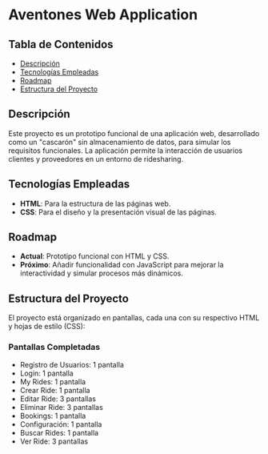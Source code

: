 <h1>Aventones Web Application</h1>

<h2>Tabla de Contenidos</h2>
<ul>
  <li><a href="#descripcion">Descripción</a></li>
  <li><a href="#tecnologias-empleadas">Tecnologías Empleadas</a></li>
  <li><a href="#roadmap">Roadmap</a></li>
  <li><a href="#estructura-del-proyecto">Estructura del Proyecto</a></li>
</ul>

<h2 id="descripcion">Descripción</h2>
<p>Este proyecto es un prototipo funcional de una aplicación web, desarrollado como un "cascarón" sin almacenamiento de datos, para simular los requisitos funcionales. La aplicación permite la interacción de usuarios clientes y proveedores en un entorno de ridesharing.</p>


<h2 id="tecnologias-empleadas">Tecnologías Empleadas</h2>
<ul>
  <li><strong>HTML</strong>: Para la estructura de las páginas web.</li>
  <li><strong>CSS</strong>: Para el diseño y la presentación visual de las páginas.</li>
</ul>

<h2 id="roadmap">Roadmap</h2>
<ul>
  <li><strong>Actual</strong>: Prototipo funcional con HTML y CSS.</li>
  <li><strong>Próximo</strong>: Añadir funcionalidad con JavaScript para mejorar la interactividad y simular procesos más dinámicos.</li>
</ul>

<h2 id="estructura-del-proyecto">Estructura del Proyecto</h2>
<p>El proyecto está organizado en pantallas, cada una con su respectivo HTML y hojas de estilo (CSS):</p>

<h3>Pantallas Completadas</h3>
<ul>
  <li>Registro de Usuarios: 1 pantalla</li>
  <li>Login: 1 pantalla</li>
  <li>My Rides: 1 pantalla</li>
  <li>Crear Ride: 1 pantalla</li>
  <li>Editar Ride: 3 pantallas</li>
  <li>Eliminar Ride: 3 pantallas</li>
  <li>Bookings: 1 pantalla</li>
  <li>Configuración: 1 pantalla</li>
  <li>Buscar Rides: 1 pantalla</li>
  <li>Ver Ride: 3 pantallas</li>
</ul>
